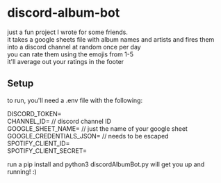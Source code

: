 # discord-album-bot
just a fun project I wrote for some friends.<br />
it takes a google sheets file with album names and artists and fires them into a discord channel at random once per day<br />
you can rate them using the emojis from 1-5<br />
it'll average out your ratings in the footer<br />

## Setup

to run, you'll need a .env file with the following:

DISCORD_TOKEN=<br />
CHANNEL_ID= // discord channel ID<br />
GOOGLE_SHEET_NAME= // just the name of your google sheet<br />
GOOGLE_CREDENTIALS_JSON= // needs to be escaped<br />
SPOTIFY_CLIENT_ID=<br />
SPOTIFY_CLIENT_SECRET=<br />

run a pip install and python3 discordAlbumBot.py will get you up and running! :)
